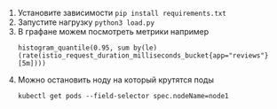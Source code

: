 1. Установите зависимости `pip install requirements.txt`
2. Запустите нагрузку `python3 load.py`
3. В графане можем посмотреть метрики например
    ```
    histogram_quantile(0.95, sum by(le) (rate(istio_request_duration_milliseconds_bucket{app="reviews"}[5m])))
    ```
4. Можно остановить ноду на который крутятся поды
    ```
    kubectl get pods --field-selector spec.nodeName=node1
    ```